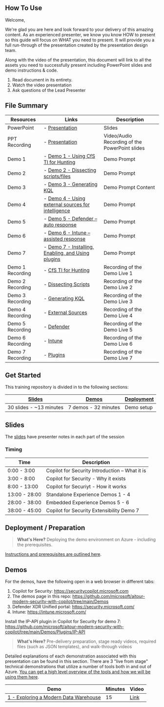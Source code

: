 ## How To Use

Welcome,

We're glad you are here and look forward to your delivery of this amazing content. As an experienced presenter, we know you know HOW to present so this guide will focus on WHAT you need to present. It will provide you a full run-through of the presentation created by the presentation design team. 

Along with the video of the presentation, this document will link to all the assets you need to successfully present including PowerPoint slides and demo instructions &
code.

1.  Read document in its entirety.
2.  Watch the video presentation
3.  Ask questions of the Lead Presenter

## File Summary

| Resources          | Links                            | Description |
|-------------------|----------------------------------|-------------------|
| PowerPoint        | - [Presentation](https://aka.ms/AArsvk9) | Slides |
| PPT Recording     | - [Presentation](https://youtu.be/ig_YGfNkDDM) | Video/Audio Recording of the PowerPoint slides |
| Demo 1             | - [Demo 1 - Using CfS TI for Hunting](https://github.com/microsoft/aitour-modern-security-with-copilot/blob/main/Demos/Prompts/Hunting.md) | Demo Prompt | 
| Demo 2             | - [Demo 2 - Dissecting scripts/files](https://github.com/microsoft/aitour-modern-security-with-copilot/blob/main/Demos/Prompts/Dissecting_Scripts.md) | Demo Prompt | 
| Demo 3             | - [Demo 3 - Generating KQL](https://github.com/microsoft/aitour-modern-security-with-copilot/blob/main/Demos/Prompts/Generate_KQL.md) | Demo Prompt Content | 
| Demo 4             | - [Demo 4 - Using external sources for intelligence](https://github.com/microsoft/aitour-modern-security-with-copilot/blob/main/Demos/Prompts/External_Sources.md) | Demo Prompt | 
| Demo 5             | - [Demo 5 - Defender – auto response](demos/README.md#demo-1---exploring-a-modern-data-warehouse) | Demo Prompt | 
| Demo 6             | - [Demo 6 - Intune – assisted response](demos/README.md#demo-1---exploring-a-modern-data-warehouse) | Demo Prompt | 
| Demo 7             | - [Demo 7 - Installing, Enabling, and Using plugins](https://github.com/microsoft/aitour-modern-security-with-copilot/tree/main/Demos/Plugins/IP-API) | Demo Prompt | 
| Demo 1 Recording           | - [CfS TI for Hunting](https://youtu.be/GHa3jfpBbYo) | Recording of the Demo Live 1 | 
| Demo 2 Recording           | - [Dissecting Scripts](https://youtu.be/dLOZ_6uF-58) | Recording of the Demo Live 2 |  
| Demo 3 Recording           | - [Generating KQL](https://youtu.be/9Ck7yOSO4BQ) | Recording of the Demo Live 3 |  
| Demo 4 Recording           | - [External Sources](https://youtu.be/vyUmaoeVvnY) | Recording of the Demo Live 4 |  
| Demo 5 Recording           | - [Defender](https://youtu.be/jm88ipgTCXM) | Recording of the Demo Live 5 |  
| Demo 6 Recording           | - [Intune](https://youtu.be/5lKaMcJqoWU) | Recording of the Demo Live 6 |  
| Demo 7 Recording           | - [Plugins](https://youtu.be/tcHuNTKJ6so) | Recording of the Demo Live 7 |  

## Get Started

This training repository is divided in to the following sections:

| [Slides](#slides) | [Demos](demos/README.md) | [Deployment](deployment/README.md) | 
|-------------------|---------------------------|--------------------------------------
| 30 slides - ~13 minutes| 7 demos - 32 minutes | Demo setup

## Slides

The [slides](presentations.md) have presenter notes in each part of the session

### Timing

| Time        | Description 
--------------|-------------
0:00 - 3:00   | Copilot for Security Introduction – What it is
3:00 - 8:00   | Copilot for Security - Why it exists
8:00 - 13:00  | Copilot for Securiyt - How it works
13:00 - 28:00 | Standalone Experience Demos 1 - 4
28:00 - 38:00 | Embedded Experience Demos 5 - 6
38:00 - 45:00 | Copilot for Security Extensibility Demo 7

## Deployment / Preparation

>**What's Here?** Deploying the demo environment on Azure - including the prerequisites.

[Instructions and prerequisites are outlined here](deployment/README.md). 


## Demos

For the demos, have the following open in a web browser in different tabs:

1. Copilot for Security: https://securitycopilot.microsoft.com
2. The demos page in this repo: https://github.com/microsoft/aitour-modern-security-with-copilot/tree/main/Demos
3. Defender XDR Unified portal: https://security.microsoft.com/
4. Intune: https://intune.microsoft.com/

Install the IP-API plugin in Copilot for Security for demo 7: https://github.com/microsoft/aitour-modern-security-with-copilot/tree/main/Demos/Plugins/IP-API

> **What's Here?** Pre-delivery preparation, stage ready videos, required files (such as JSON templates), and walk-through videos

Detailed explanations of each demonstration associated with this presentation can be found in this section. There are 3 "live from stage" technical demonstrations that utilize a number of tools both in and out of Azure. [You can get a high level overview of the tools and how we will be using them here](demos/README.md).

| Demo 	                                                                                               | Minutes | Video |
-------------------------------------------------------------------------------------------------------|---------|----------------- | 
|  [1 - Exploring a Modern Data Warehouse](demos/README.md#demo-1---exploring-a-modern-data-warehouse) | 15       | [Link](https://globaleventcdn.blob.core.windows.net/assets/data/data10/Data10-Demo-NoAudio.mp4) |

